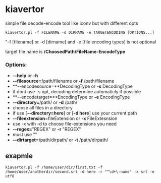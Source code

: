 # kiavertor

simple file decode-encode tool like iconv but with different opts

```
kiavertor.pl -f FILENAME -d DIRNAME -e TARGETENCODING [OPTIONS...]
```

"-f [filename] or -d [dirname]  and -e [file encoding types] is not optional

target file name is **/ChoosedPath/FileName-EncodeType**

### Options:

* **--help** or **-h**
* **--filesource=**/path/filename or **-f** /path/filename
* **--encodesource=**DecodingType or **-s** DecodingType
 * if dont use -s opt, decoding determine automaticly if possible
* **--encodetarget=**EncodingType or **-e** EncodingType
* **--directory=**/path/ or **-d** /path/
 * choose all files in a directory
 * if use [**--directory=here**] or [**-d here**] use your current path
* **--fileextension**=fileExtension or **-x** FileExtesnsion
 * use -x with -d to choose file-extensions you need
* **--regex=**"REGEX" or **-r** "REGEX"
 * must use ""
* **--dirtarget=**/path/dirpath/ or **-t** /path/dirpath/

## exapmle

```
kiavertor.pl -f /home/user/dir/first.txt -f /home/user/anotherdir/second.srt -d here -r "^\d+\-name" -x srt -e utf8
```
